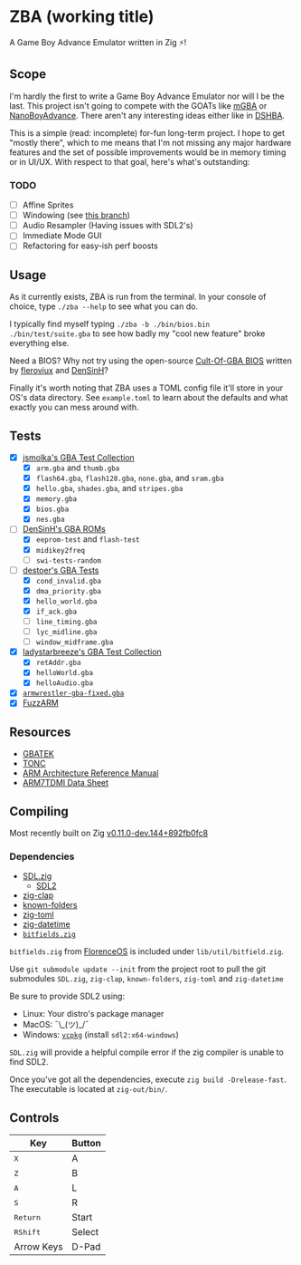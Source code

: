 # ZBA (working title)

A Game Boy Advance Emulator written in Zig ⚡!

## Scope

I'm hardly the first to write a Game Boy Advance Emulator nor will I be the last. This project isn't going to compete with the GOATs like [mGBA](https://github.com/mgba-emu) or [NanoBoyAdvance](https://github.com/nba-emu/NanoBoyAdvance). There aren't any interesting ideas either like in [DSHBA](https://github.com/DenSinH/DSHBA).

This is a simple (read: incomplete) for-fun long-term project. I hope to get "mostly there", which to me means that I'm not missing any major hardware features and the set of possible improvements would be in memory timing or in UI/UX. With respect to that goal, here's what's outstanding:

### TODO

- [ ] Affine Sprites
- [ ] Windowing (see [this branch](https://git.musuka.dev/paoda/zba/src/branch/window))
- [ ] Audio Resampler (Having issues with SDL2's)
- [ ] Immediate Mode GUI
- [ ] Refactoring for easy-ish perf boosts

## Usage

As it currently exists, ZBA is run from the terminal. In your console of choice, type `./zba --help` to see what you can do.

I typically find myself typing `./zba -b ./bin/bios.bin ./bin/test/suite.gba` to see how badly my "cool new feature" broke everything else.

Need a BIOS? Why not try using the open-source [Cult-Of-GBA BIOS](https://github.com/Cult-of-GBA/BIOS) written by [fleroviux](https://github.com/fleroviux) and [DenSinH](https://github.com/DenSinH)?

Finally it's worth noting that ZBA uses a TOML config file it'll store in your OS's data directory. See `example.toml` to learn about the defaults and what exactly you can mess around with.

## Tests

- [x] [jsmolka's GBA Test Collection](https://github.com/jsmolka/gba-tests)
  - [x] `arm.gba` and `thumb.gba`
  - [x] `flash64.gba`, `flash128.gba`, `none.gba`, and `sram.gba`
  - [x] `hello.gba`, `shades.gba`, and `stripes.gba`
  - [x] `memory.gba`
  - [x] `bios.gba`
  - [x] `nes.gba`
- [ ] [DenSinH's GBA ROMs](https://github.com/DenSinH/GBARoms)
  - [x] `eeprom-test` and `flash-test`
  - [x] `midikey2freq`
  - [ ] `swi-tests-random`
- [ ] [destoer's GBA Tests](https://github.com/destoer/gba_tests)
  - [x] `cond_invalid.gba`
  - [x] `dma_priority.gba`
  - [x] `hello_world.gba`
  - [x] `if_ack.gba`
  - [ ] `line_timing.gba`
  - [ ] `lyc_midline.gba`
  - [ ] `window_midframe.gba`
- [x] [ladystarbreeze's GBA Test Collection](https://github.com/ladystarbreeze/GBA-Test-Collection)
  - [x] `retAddr.gba`
  - [x] `helloWorld.gba`
  - [x] `helloAudio.gba`
- [x] [`armwrestler-gba-fixed.gba`](https://github.com/destoer/armwrestler-gba-fixed)
- [x] [FuzzARM](https://github.com/DenSinH/FuzzARM)

## Resources

- [GBATEK](https://problemkaputt.de/gbatek.htm)
- [TONC](https://coranac.com/tonc/text/toc.htm)
- [ARM Architecture Reference Manual](https://www.intel.com/content/dam/www/programmable/us/en/pdfs/literature/third-party/ddi0100e_arm_arm.pdf)
- [ARM7TDMI Data Sheet](https://www.dca.fee.unicamp.br/cursos/EA871/references/ARM/ARM7TDMIDataSheet.pdf)

## Compiling

Most recently built on Zig [v0.11.0-dev.144+892fb0fc8](https://github.com/ziglang/zig/tree/892fb0fc8)

### Dependencies

- [SDL.zig](https://github.com/MasterQ32/SDL.zig)
  - [SDL2](https://www.libsdl.org/download-2.0.php)
- [zig-clap](https://github.com/Hejsil/zig-clap)
- [known-folders](https://github.com/ziglibs/known-folders)
- [zig-toml](https://github.com/aeronavery/zig-toml)
- [zig-datetime](https://github.com/frmdstryr/zig-datetime)
- [`bitfields.zig`](https://github.com/FlorenceOS/Florence/blob/aaa5a9e568/lib/util/bitfields.zig)

`bitfields.zig` from [FlorenceOS](https://github.com/FlorenceOS) is included under `lib/util/bitfield.zig`.

Use `git submodule update --init` from the project root to pull the git submodules `SDL.zig`, `zig-clap`, `known-folders`, `zig-toml` and `zig-datetime`

Be sure to provide SDL2 using:

- Linux: Your distro's package manager
- MacOS: ¯\\\_(ツ)_/¯
- Windows: [`vcpkg`](https://github.com/Microsoft/vcpkg) (install `sdl2:x64-windows`)

`SDL.zig` will provide a helpful compile error if the zig compiler is unable to find SDL2.

Once you've got all the dependencies, execute `zig build -Drelease-fast`. The executable is located at `zig-out/bin/`.

## Controls

Key | Button
--- | ---
<kbd>X</kbd> | A
<kbd>Z</kbd> | B
<kbd>A</kbd> | L
<kbd>S</kbd> | R
<kbd>Return</kbd> | Start
<kbd>RShift</kbd> | Select
Arrow Keys | D-Pad

